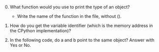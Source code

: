 0. What function would you use to print the type of an object?

	* Write the name of the function in the file, without ().
1. How do you get the variable identifier (which is the memory address in the CPython implementation)?
2. In the following code, do a and b point to the same object? Answer with Yes or No.

